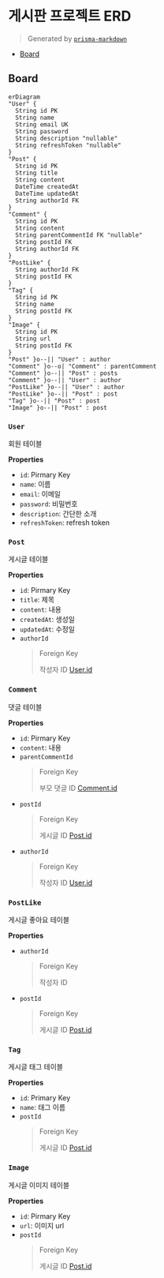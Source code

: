 # 게시판 프로젝트 ERD
> Generated by [`prisma-markdown`](https://github.com/samchon/prisma-markdown)

- [Board](#board)

## Board
```mermaid
erDiagram
"User" {
  String id PK
  String name
  String email UK
  String password
  String description "nullable"
  String refreshToken "nullable"
}
"Post" {
  String id PK
  String title
  String content
  DateTime createdAt
  DateTime updatedAt
  String authorId FK
}
"Comment" {
  String id PK
  String content
  String parentCommentId FK "nullable"
  String postId FK
  String authorId FK
}
"PostLike" {
  String authorId FK
  String postId FK
}
"Tag" {
  String id PK
  String name
  String postId FK
}
"Image" {
  String id PK
  String url
  String postId FK
}
"Post" }o--|| "User" : author
"Comment" }o--o| "Comment" : parentComment
"Comment" }o--|| "Post" : posts
"Comment" }o--|| "User" : author
"PostLike" }o--|| "User" : author
"PostLike" }o--|| "Post" : post
"Tag" }o--|| "Post" : post
"Image" }o--|| "Post" : post
```

### `User`
회원 테이블

**Properties**
  - `id`: Pirmary Key
  - `name`: 이름
  - `email`: 이메일
  - `password`: 비밀번호
  - `description`: 간단한 소개
  - `refreshToken`: refresh token

### `Post`
게시글 테이블

**Properties**
  - `id`: Pirmary Key
  - `title`: 제목
  - `content`: 내용
  - `createdAt`: 생성일
  - `updatedAt`: 수정일
  - `authorId`
    > Foreign Key
    > 
    > 작성자 ID [User.id](#User)

### `Comment`
댓글 테이블

**Properties**
  - `id`: Pirmary Key
  - `content`: 내용
  - `parentCommentId`
    > Foreign Key
    > 
    > 부모 댓글 ID [Comment.id](#Comment)
  - `postId`
    > Foreign Key
    > 
    > 게시글 ID [Post.id](#Post)
  - `authorId`
    > Foreign Key
    > 
    > 작성자 ID [User.id](#User)

### `PostLike`
게시글 좋아요 테이블

**Properties**
  - `authorId`
    > Foreign Key
    > 
    > 작성자 ID
  - `postId`
    > Foreign Key
    > 
    > 게시글 ID [Post.id](#Post)

### `Tag`
게시글 태그 테이블

**Properties**
  - `id`: Primary Key
  - `name`: 태그 이름
  - `postId`
    > Foreign Key
    > 
    > 게시글 ID [Post.id](#Post)

### `Image`
게시글 이미지 테이블

**Properties**
  - `id`: Pirmary Key
  - `url`: 이미지 url
  - `postId`
    > Foreign Key
    > 
    > 게시글 ID [Post.id](#Post)
